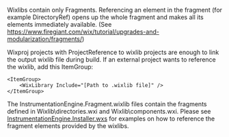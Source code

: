 Wixlibs contain only Fragments. Referencing an element in the fragment (for example DirectoryRef) opens up the whole fragment and makes all its elements immediately available.
(See https://www.firegiant.com/wix/tutorial/upgrades-and-modularization/fragments/)

Wixproj projects with ProjectReference to wixlib projects are enough to link the output wixlib file during build.
If an external project wants to reference the wixlib, add this ItemGroup:

```
<ItemGroup>
    <WixLibrary Include="[Path to .wixlib file]" />
</ItemGroup>
```

The InstrumentationEngine.Fragment.wixlib files contain the fragments defined in Wixlib\directories.wxi and Wixlib\components.wxi.
Please see [InstrumentationEngine.Installer.wxs](../Package/InstrumentationEngine.Installer.wxs) for examples on how to reference the fragment elements provided by the wixlibs.